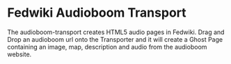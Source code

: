 # Fedwiki Audioboom Transport
The audioboom-transport creates HTML5 audio pages in Fedwiki. Drag and Drop an audioboom url onto the Transporter and it will create a Ghost Page containing an image, map, description and audio from the audioboom website.
